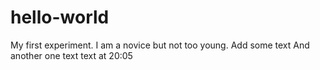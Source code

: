 # hello-world
My first experiment.
I am a novice but not too young.
Add some text
And another one text
text at 20:05